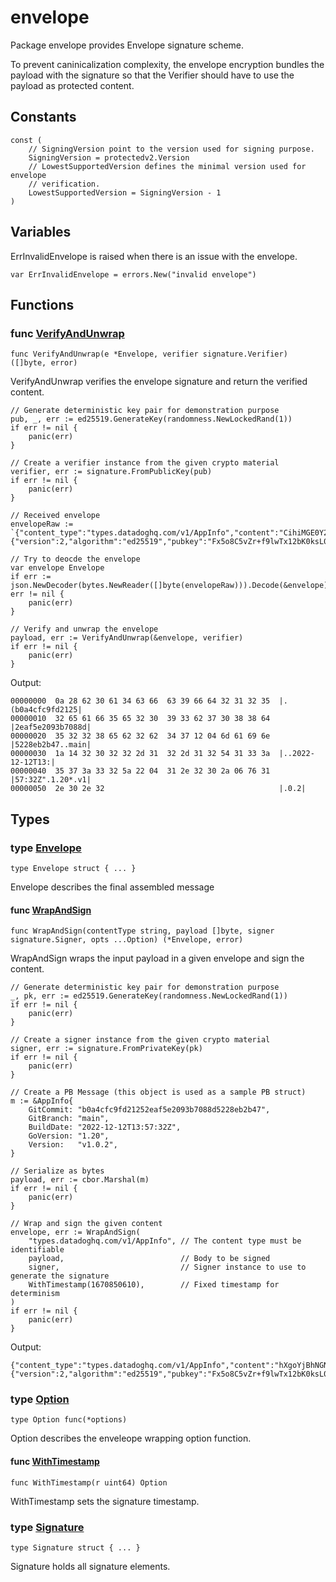 # envelope

Package envelope provides Envelope signature scheme.

To prevent caninicalization complexity, the envelope encryption bundles the
payload with the signature so that the Verifier should have to use the payload
as protected content.

## Constants

```golang
const (
    // SigningVersion point to the version used for signing purpose.
    SigningVersion = protectedv2.Version
    // LowestSupportedVersion defines the minimal version used for envelope
    // verification.
    LowestSupportedVersion = SigningVersion - 1
)
```

## Variables

ErrInvalidEnvelope is raised when there is an issue with the envelope.

```golang
var ErrInvalidEnvelope = errors.New("invalid envelope")
```

## Functions

### func [VerifyAndUnwrap](static.go#L75)

`func VerifyAndUnwrap(e *Envelope, verifier signature.Verifier) ([]byte, error)`

VerifyAndUnwrap verifies the envelope signature and return the verified content.

```golang
// Generate deterministic key pair for demonstration purpose
pub, _, err := ed25519.GenerateKey(randomness.NewLockedRand(1))
if err != nil {
    panic(err)
}

// Create a verifier instance from the given crypto material
verifier, err := signature.FromPublicKey(pub)
if err != nil {
    panic(err)
}

// Received envelope
envelopeRaw := `{"content_type":"types.datadoghq.com/v1/AppInfo","content":"CihiMGE0Y2ZjOWZkMjEyNTJlYWY1ZTIwOTNiNzA4OGQ1MjI4ZWIyYjQ3EgRtYWluGhQyMDIyLTEyLTEyVDEzOjU3OjMyWiIEMS4yMCoGdjEuMC4y","signature":{"version":2,"algorithm":"ed25519","pubkey":"Fx5o8C5vZr+f9lwTx12bK0ksL0DtYeBlB8uLInw5cNU=","timestamp":1670850610,"proof":"sxmBbwylYhmtvtAyIuvPmjNncvJCxBmZeNBD4bnS17avg2nAueHg1hStwrjzErqU5Mr4qpWGKGKH8+dUbhyQBQ=="}}`

// Try to deocde the envelope
var envelope Envelope
if err := json.NewDecoder(bytes.NewReader([]byte(envelopeRaw))).Decode(&envelope); err != nil {
    panic(err)
}

// Verify and unwrap the envelope
payload, err := VerifyAndUnwrap(&envelope, verifier)
if err != nil {
    panic(err)
}
```

 Output:

```
00000000  0a 28 62 30 61 34 63 66  63 39 66 64 32 31 32 35  |.(b0a4cfc9fd2125|
00000010  32 65 61 66 35 65 32 30  39 33 62 37 30 38 38 64  |2eaf5e2093b7088d|
00000020  35 32 32 38 65 62 32 62  34 37 12 04 6d 61 69 6e  |5228eb2b47..main|
00000030  1a 14 32 30 32 32 2d 31  32 2d 31 32 54 31 33 3a  |..2022-12-12T13:|
00000040  35 37 3a 33 32 5a 22 04  31 2e 32 30 2a 06 76 31  |57:32Z".1.20*.v1|
00000050  2e 30 2e 32                                       |.0.2|
```

## Types

### type [Envelope](types.go#L25)

`type Envelope struct { ... }`

Envelope describes the final assembled message

#### func [WrapAndSign](static.go#L18)

`func WrapAndSign(contentType string, payload []byte, signer signature.Signer, opts ...Option) (*Envelope, error)`

WrapAndSign wraps the input payload in a given envelope and sign the content.

```golang
// Generate deterministic key pair for demonstration purpose
_, pk, err := ed25519.GenerateKey(randomness.NewLockedRand(1))
if err != nil {
    panic(err)
}

// Create a signer instance from the given crypto material
signer, err := signature.FromPrivateKey(pk)
if err != nil {
    panic(err)
}

// Create a PB Message (this object is used as a sample PB struct)
m := &AppInfo{
    GitCommit: "b0a4cfc9fd21252eaf5e2093b7088d5228eb2b47",
    GitBranch: "main",
    BuildDate: "2022-12-12T13:57:32Z",
    GoVersion: "1.20",
    Version:   "v1.0.2",
}

// Serialize as bytes
payload, err := cbor.Marshal(m)
if err != nil {
    panic(err)
}

// Wrap and sign the given content
envelope, err := WrapAndSign(
    "types.datadoghq.com/v1/AppInfo", // The content type must be identifiable
    payload,                          // Body to be signed
    signer,                           // Signer instance to use to generate the signature
    WithTimestamp(1670850610),        // Fixed timestamp for determinism
)
if err != nil {
    panic(err)
}
```

 Output:

```
{"content_type":"types.datadoghq.com/v1/AppInfo","content":"hXgoYjBhNGNmYzlmZDIxMjUyZWFmNWUyMDkzYjcwODhkNTIyOGViMmI0N2RtYWludDIwMjItMTItMTJUMTM6NTc6MzJaZDEuMjBmdjEuMC4y","signature":{"version":2,"algorithm":"ed25519","pubkey":"Fx5o8C5vZr+f9lwTx12bK0ksL0DtYeBlB8uLInw5cNU=","timestamp":1670850610,"proof":"lQ+1B6mbw3UfIlCEGzfTCepGtlyjhtXe2hejZbyz8yPgiNK3+s51AJHRdIlHitcjuHzyevzTD8kU+NXdLSn7BQ=="}}
```

### type [Option](options.go#L7)

`type Option func(*options)`

Option describes the enveleope wrapping option function.

#### func [WithTimestamp](options.go#L14)

`func WithTimestamp(r uint64) Option`

WithTimestamp sets the signature timestamp.

### type [Signature](types.go#L32)

`type Signature struct { ... }`

Signature holds all signature elements.

